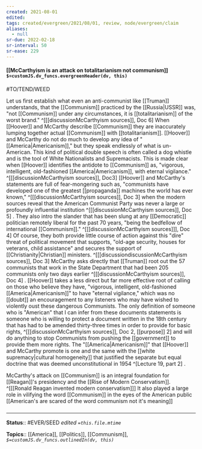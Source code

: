 ```yaml
---
created: 2021-08-01
edited: 
tags: created/evergreen/2021/08/01, review, node/evergreen/claim
aliases:
  - null
sr-due: 2022-02-18
sr-interval: 50
sr-ease: 229
---
```


#### [[McCarthyism is an attack on totalitarianism not communism]] `$=customJS.dv_funcs.evergreenHeader(dv, this)`

#TO/TEND/WEED 

Let us first establish what even an anti-communist like [[Truman]] understands,
that the [[Communism]] practiced by the [[Russia|USSR]] was,
"not [[Communism]] under any circumstances, it is [[totalitarianism]] of the worst brand." 
^[[[discussionMcCarthyism sources]], Doc 6]
When [[Hoover]] and McCarthy describe [[Communism]] they are inaccurately lumping together actual [[Communism]] with [[totalitarianism]].
[[Hoover]] and McCarthy do not do much to develop any idea of "[[America|Americanism]],"
but they speak endlessly of what is un-American.
This kind of political double speech is often called a dog whistle and is the tool of White Nationalists and Supremacists.
This is made clear when [[Hoover]] identifies the antidote to [[Communism]] as,
"vigorous, intelligent, old-fashioned [[America|Americanism]], with eternal vigilance." 
^[[[discussionMcCarthyism sources]], Doc3]
[[Hoover]] and McCarthy's statements are full of fear-mongering such as, "communists have developed one of the greatest [[propaganda]] machines the world has ever known," 
^[[[discussionMcCarthyism sources]], Doc 3]
when the modern sources reveal that the American Communist Party was never a large or profoundly influential institution
^[[[discussionMcCarthyism sources]], Doc 5]
. They also intro the slander that has been slung at any [[Democratic]] politician remotely liberal for the past 70 years, "being the bedfellow of international [[Communism]]." 
^[[[discussionMcCarthyism sources]]], Doc 4]
Of course, they both provide little course of action against this "dire" threat of political movement that supports, "old-age security, houses for veterans, child assistance" and secures the support of [[Christianity|Christian]] ministers. 
^[[[discussiondiscussionMcCarthyism sources]], Doc 3]
McCarthy asks directly that [[Truman]] root out the 57 communists that work in the State Department that had been 205 communists only two days earlier 
^[[[discussionMcCarthyism sources]], Doc 4]
. [[Hoover]] takes a less direct but far more effective root of calling on those who believe they have, "vigorous, intelligent, old-fashioned [[America|Americanism]]" to have "eternal vigilance," which was no [[doubt]] an encouragement to any listeners who may have wished to violently oust these dangerous Communists. The only definition of someone who is "American" that I can infer from these documents statements is someone who is willing to protect a document written in the 18th century that has had to be amended thirty-three times in order to provide for basic rights, 
^[[[discussionMcCarthyism sources]], Doc 2, [[purpose]] 2]
and will do anything to stop Communists from pushing the [[government]] to provide them more rights. The "[[America|Americanism]]" that [[Hoover]] and McCarthy promote is one and the same with the [[white supremacy|cultural homogeneity]] that justified the separate but equal doctrine that was deemed unconstitutional in 1954 
^[Lecture 19, part 2]
. 

McCarthy's attack on [[Communism]] is an integral foundation for [[Reagan]]'s presidency and the [[Rise of Modern Conservatism]]. 
^[[[Ronald Reagan invented modern conservatism]]]
It also played a large role in vilifying the word [[Communism]] in the eyes of the American public [[American's are scared of the word communism not it's meaning]]

### <hr class="footnote"/>

**Status**:: #EVER/SEED 
*edited `=this.file.mtime`*

**Topics**:: [[America]], [[Politics]], [[Communism]], 
*`$=customJS.dv_funcs.outlinedIn(dv, this)`*
